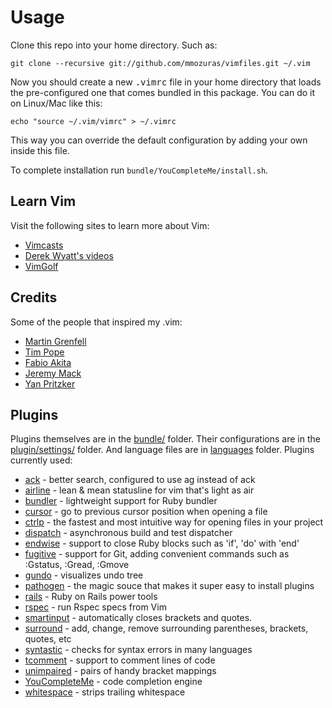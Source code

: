 # Usage

Clone this repo into your home directory. Such as:

    git clone --recursive git://github.com/mmozuras/vimfiles.git ~/.vim

Now you should create a new <tt>.vimrc</tt> file in your home directory that
loads the pre-configured one that comes bundled in this package. You can do it
on Linux/Mac like this:

    echo "source ~/.vim/vimrc" > ~/.vimrc

This way you can override the default configuration by adding your own inside
this file.

To complete installation run `bundle/YouCompleteMe/install.sh`.

## Learn Vim

Visit the following sites to learn more about Vim:

* [Vimcasts](http://vimcasts.org)
* [Derek Wyatt's videos](http://www.derekwyatt.org/vim/vim-tutorial-videos/)
* [VimGolf](http://vimgolf.com/)

## Credits

Some of the people that inspired my .vim:

* [Martin Grenfell](https://github.com/scrooloose)
* [Tim Pope](https://github.com/tpope)
* [Fabio Akita](https://github.com/akitaonrails)
* [Jeremy Mack](https://github.com/mutewinter)
* [Yan Pritzker](https://github.com/skwp)

## Plugins

Plugins themselves are in the [bundle/](https://github.com/mmozuras/vimfiles/tree/master/bundle) folder. Their configurations are in the [plugin/settings/](https://github.com/mmozuras/vimfiles/tree/master/plugin/settings) folder. And language files are in [languages](https://github.com/mmozuras/vimfiles/tree/master/languages) folder. Plugins currently used:

* [ack](https://github.com/mileszs/ack.vim) - better search, configured to use ag instead of ack
* [airline](https://github.com/bling/vim-airline) - lean & mean statusline for vim that's light as air
* [bundler](https://github.com/tpope/vim-bundler) - lightweight support for Ruby bundler
* [cursor](https://github.com/mmozuras/vim-cursor) - go to previous cursor position when opening a file
* [ctrlp](https://github.com/kien/ctrlp.vim) - the fastest and most intuitive way for opening files in your project
* [dispatch](https://github.com/tpope/vim-dispatch) - asynchronous build and test dispatcher
* [endwise](http://www.vim.org/scripts/script.php?script_id=2386) - support to close Ruby blocks such as 'if', 'do' with 'end'
* [fugitive](http://www.vim.org/scripts/script.php?script_id=2975) - support for Git, adding convenient commands such as :Gstatus, :Gread, :Gmove
* [gundo](http://www.vim.org/scripts/script.php?script_id=3304) - visualizes undo tree
* [pathogen](http://www.vim.org/scripts/script.php?script_id=2332) - the magic souce that makes it super easy to install plugins
* [rails](https://github.com/tpope/vim-rails) - Ruby on Rails power tools
* [rspec](https://github.com/thoughtbot/vim-rspec) - run Rspec specs from Vim
* [smartinput](https://github.com/kana/vim-smartinput) - automatically closes brackets and quotes.
* [surround](https://github.com/tpope/vim-surround) - add, change, remove surrounding parentheses, brackets, quotes, etc
* [syntastic](https://github.com/scrooloose/syntastic) - checks for syntax errors in many languages
* [tcomment](https://github.com/tomtom/tcomment_vim) - support to comment lines of code
* [unimpaired](https://github.com/tpope/vim-unimpaired) - pairs of handy bracket mappings
* [YouCompleteMe](https://github.com/Valloric/YouCompleteMe) - code completion engine
* [whitespace](https://github.com/mmozuras/vim-whitespace) - strips trailing whitespace
